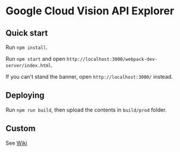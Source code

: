 # Google Cloud Vision API Explorer

## Quick start

Run `npm install`.

Run `npm start` and open `http://localhost:3000/webpack-dev-server/index.html`.

If you can't stand the banner, open `http://localhost:3000/` instead.

## Deploying

Run `npm run build`, then upload the contents in `build/prod` folder.

## Custom

See [Wiki](/reactiveai/cloud-vision-explorer/wiki/How-to-build-your-own-cluster)
